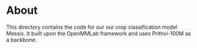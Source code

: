 # About

This directory contains the code for our our crop classification model Messis. It built upon the OpenMMLab framework and uses Prithvi-100M as a backbone.
